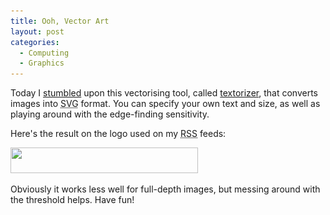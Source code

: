 ```yaml
---
title: Ooh, Vector Art
layout: post
categories:
  - Computing
  - Graphics
---
```

Today I [stumbled](http://stumbleupon.com) upon this vectorising tool, called [textorizer](http://textorizer.whatfettle.com/), that converts images into <acronym title="Scalable Vector Graphics">SVG</acronym> format. You can specify your own text and size, as well as playing around with the edge-finding sensitivity.

Here's the result on the logo used on my <acronym title="Really Simple Syndication">RSS</acronym> feeds:

[<img class="alignnone size-medium wp-image-259" src="/assets/posts/2007/05/rss_logo.svg_-300x41.png" alt="" width="300" height="41" srcset="/assets/posts/2007/05/rss_logo.svg_-300x41.png 300w, /assets/posts/2007/05/rss_logo.svg_-500x69.png 500w, /assets/posts/2007/05/rss_logo.svg_.png 550w" sizes="(max-width: 300px) 100vw, 300px" />](/assets/posts/2007/05/rss_logo.svg_.png)

Obviously it works less well for full-depth images, but messing around with the threshold helps. Have fun!
